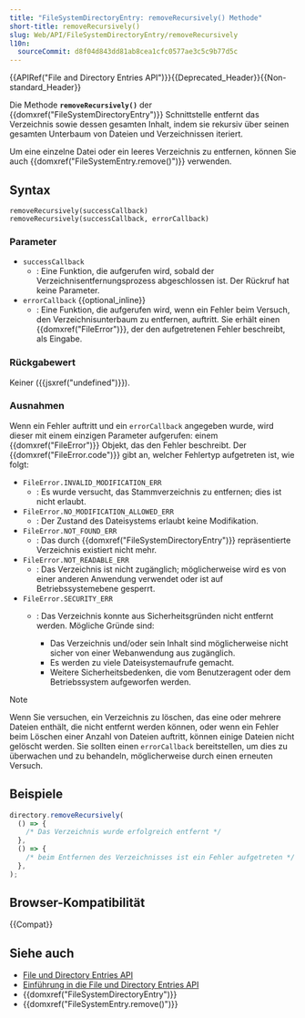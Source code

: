 ```yaml
---
title: "FileSystemDirectoryEntry: removeRecursively() Methode"
short-title: removeRecursively()
slug: Web/API/FileSystemDirectoryEntry/removeRecursively
l10n:
  sourceCommit: d8f04d843dd81ab8cea1cfc0577ae3c5c9b77d5c
---
```


{{APIRef("File and Directory Entries API")}}{{Deprecated_Header}}{{Non-standard_Header}}

Die Methode **`removeRecursively()`** der {{domxref("FileSystemDirectoryEntry")}} Schnittstelle entfernt das Verzeichnis sowie dessen gesamten Inhalt, indem sie rekursiv über seinen gesamten Unterbaum von Dateien und Verzeichnissen iteriert.

Um eine einzelne Datei oder ein leeres Verzeichnis zu entfernen, können Sie auch {{domxref("FileSystemEntry.remove()")}} verwenden.

## Syntax

```js-nolint
removeRecursively(successCallback)
removeRecursively(successCallback, errorCallback)
```

### Parameter

- `successCallback`
  - : Eine Funktion, die aufgerufen wird, sobald der Verzeichnisentfernungsprozess abgeschlossen ist. Der Rückruf hat keine Parameter.
- `errorCallback` {{optional_inline}}
  - : Eine Funktion, die aufgerufen wird, wenn ein Fehler beim Versuch, den Verzeichnisunterbaum zu entfernen, auftritt. Sie erhält einen {{domxref("FileError")}}, der den aufgetretenen Fehler beschreibt, als Eingabe.

### Rückgabewert

Keiner ({{jsxref("undefined")}}).

### Ausnahmen

Wenn ein Fehler auftritt und ein `errorCallback` angegeben wurde, wird dieser mit einem einzigen Parameter aufgerufen: einem {{domxref("FileError")}} Objekt, das den Fehler beschreibt. Der {{domxref("FileError.code")}} gibt an, welcher Fehlertyp aufgetreten ist, wie folgt:

- `FileError.INVALID_MODIFICATION_ERR`
  - : Es wurde versucht, das Stammverzeichnis zu entfernen; dies ist nicht erlaubt.
- `FileError.NO_MODIFICATION_ALLOWED_ERR`
  - : Der Zustand des Dateisystems erlaubt keine Modifikation.
- `FileError.NOT_FOUND_ERR`
  - : Das durch {{domxref("FileSystemDirectoryEntry")}} repräsentierte Verzeichnis existiert nicht mehr.
- `FileError.NOT_READABLE_ERR`
  - : Das Verzeichnis ist nicht zugänglich; möglicherweise wird es von einer anderen Anwendung verwendet oder ist auf Betriebssystemebene gesperrt.
- `FileError.SECURITY_ERR`
  - : Das Verzeichnis konnte aus Sicherheitsgründen nicht entfernt werden. Mögliche Gründe sind:

    - Das Verzeichnis und/oder sein Inhalt sind möglicherweise nicht sicher von einer Webanwendung aus zugänglich.
    - Es werden zu viele Dateisystemaufrufe gemacht.
    - Weitere Sicherheitsbedenken, die vom Benutzeragent oder dem Betriebssystem aufgeworfen werden.

> [!NOTE]
> Wenn Sie versuchen, ein Verzeichnis zu löschen, das eine oder mehrere Dateien enthält, die nicht entfernt werden können, oder wenn ein Fehler beim Löschen einer Anzahl von Dateien auftritt, können einige Dateien nicht gelöscht werden. Sie sollten einen `errorCallback` bereitstellen, um dies zu überwachen und zu behandeln, möglicherweise durch einen erneuten Versuch.

## Beispiele

```js
directory.removeRecursively(
  () => {
    /* Das Verzeichnis wurde erfolgreich entfernt */
  },
  () => {
    /* beim Entfernen des Verzeichnisses ist ein Fehler aufgetreten */
  },
);
```

## Browser-Kompatibilität

{{Compat}}

## Siehe auch

- [File und Directory Entries API](/de/docs/Web/API/File_and_Directory_Entries_API)
- [Einführung in die File und Directory Entries API](/de/docs/Web/API/File_and_Directory_Entries_API/Introduction)
- {{domxref("FileSystemDirectoryEntry")}}
- {{domxref("FileSystemEntry.remove()")}}
